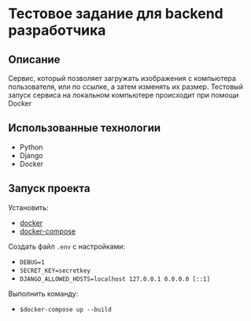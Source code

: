 # Тестовое задание для backend разработчика

## Описание

Сервис, который позволяет загружать изображения с компьютера пользователя, или по ссылке, а затем изменять их размер.
Тестовый запуск сервиса на локальном компьютере происходит при помощи Docker

## Использованные технологии
* Python
* Django
* Docker

## Запуск проекта
Установить:

* [docker](https://www.digitalocean.com/community/tutorials/docker-ubuntu-18-04-1-ru)
* [docker-compose](https://www.digitalocean.com/community/tutorials/how-to-install-docker-compose-on-ubuntu-18-04-ru)

Создать файл `.env` с настройками:
* `DEBUG=1`
* `SECRET_KEY=secretkey`
* `DJANGO_ALLOWED_HOSTS=localhost 127.0.0.1 0.0.0.0 [::1]`

Выполнить команду:
* `$docker-compose up --build`

